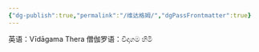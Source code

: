 ```yaml
---
{"dg-publish":true,"permalink":"/维达格姆/","dgPassFrontmatter":true}
---
```


英语：Vīdāgama Thera
僧伽罗语：විදාගම හිමි